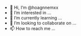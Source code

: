 - 👋 Hi, I’m @hoagnnemxx
- 👀 I’m interested in ...
- 🌱 I’m currently learning ...
- 💞️ I’m looking to collaborate on ...
- 📫 How to reach me ...

<!---
hoagnnemxx/hoagnnemxx is a ✨ special ✨ repository because its `README.md` (this file) appears on your GitHub profile.
You can click the Preview link to take a look at your changes.
--->
